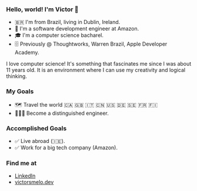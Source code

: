 ### Hello, world! I'm Victor 👋

* 🇧🇷 I'm from Brazil, living in Dublin, Ireland.
* 📱 I'm a software development engineer at Amazon.
* 🎓 I'm a computer science bacharel.
* 🗄 Previously @ Thoughtworks, Warren Brazil, Apple Developer Academy.

I love computer science! It's something that fascinates me since I was about 11 years old. It is an environment where I can use my creativity and logical thinking.

### My Goals
* 🗺 Travel the world 🇨🇦 🇬🇧 🇮🇹 🇨🇳 🇺🇸 🇩🇪 🇸🇪 🇫🇷 🇫🇮 
* 👨🏻‍💻 Become a distinguished engineer.

### Accomplished Goals

* ✅ Live abroad (🇮🇪).
* ✅ Work for a big tech company (Amazon).


### Find me at
* [LinkedIn](https://www.linkedin.com/in/vsmelo/)
* [victorsmelo.dev](http://victor.dev.br)
<!--
**vctrsmelo/vctrsmelo** is a ✨ _special_ ✨ repository because its `README.md` (this file) appears on your GitHub profile.

Here are some ideas to get you started:

- 🔭 I’m currently working on ...
- 🌱 I’m currently learning ...
- 👯 I’m looking to collaborate on ...
- 🤔 I’m looking for help with ...
- 💬 Ask me about ...
- 📫 How to reach me: ...
- 😄 Pronouns: ...
- ⚡ Fun fact: ...
-->
